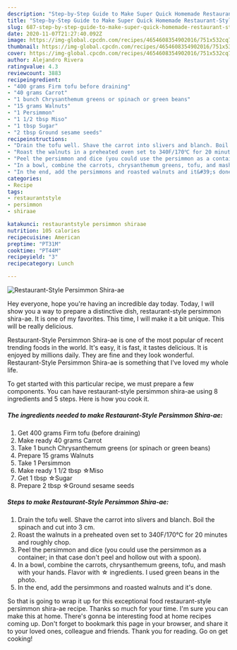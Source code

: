 ```yaml
---
description: "Step-by-Step Guide to Make Super Quick Homemade Restaurant-Style Persimmon Shira-ae"
title: "Step-by-Step Guide to Make Super Quick Homemade Restaurant-Style Persimmon Shira-ae"
slug: 687-step-by-step-guide-to-make-super-quick-homemade-restaurant-style-persimmon-shira-ae
date: 2020-11-07T21:27:40.092Z
image: https://img-global.cpcdn.com/recipes/4654608354902016/751x532cq70/restaurant-style-persimmon-shira-ae-recipe-main-photo.jpg
thumbnail: https://img-global.cpcdn.com/recipes/4654608354902016/751x532cq70/restaurant-style-persimmon-shira-ae-recipe-main-photo.jpg
cover: https://img-global.cpcdn.com/recipes/4654608354902016/751x532cq70/restaurant-style-persimmon-shira-ae-recipe-main-photo.jpg
author: Alejandro Rivera
ratingvalue: 4.3
reviewcount: 3883
recipeingredient:
- "400 grams Firm tofu before draining"
- "40 grams Carrot"
- "1 bunch Chrysanthemum greens or spinach or green beans"
- "15 grams Walnuts"
- "1 Persimmon"
- "1 1/2 tbsp Miso"
- "1 tbsp Sugar"
- "2 tbsp Ground sesame seeds"
recipeinstructions:
- "Drain the tofu well. Shave the carrot into slivers and blanch. Boil the spinach and cut into 3 cm."
- "Roast the walnuts in a preheated oven set to 340F/170℃ for 20 minutes and roughly chop."
- "Peel the persimmon and dice (you could use the persimmon as a container; in that case don&#39;t peel and hollow out with a spoon)."
- "In a bowl, combine the carrots, chrysanthemum greens, tofu, and mash with your hands. Flavor with ☆ ingredients. I used green beans in the photo."
- "In the end, add the persimmons and roasted walnuts and it&#39;s done."
categories:
- Recipe
tags:
- restaurantstyle
- persimmon
- shiraae

katakunci: restaurantstyle persimmon shiraae 
nutrition: 105 calories
recipecuisine: American
preptime: "PT31M"
cooktime: "PT44M"
recipeyield: "3"
recipecategory: Lunch

---
```



![Restaurant-Style Persimmon Shira-ae](https://img-global.cpcdn.com/recipes/4654608354902016/751x532cq70/restaurant-style-persimmon-shira-ae-recipe-main-photo.jpg)

Hey everyone, hope you're having an incredible day today. Today, I will show you a way to prepare a distinctive dish, restaurant-style persimmon shira-ae. It is one of my favorites. This time, I will make it a bit unique. This will be really delicious.

Restaurant-Style Persimmon Shira-ae is one of the most popular of recent trending foods in the world. It's easy, it is fast, it tastes delicious. It is enjoyed by millions daily. They are fine and they look wonderful. Restaurant-Style Persimmon Shira-ae is something that I've loved my whole life.




To get started with this particular recipe, we must prepare a few components. You can have restaurant-style persimmon shira-ae using 8 ingredients and 5 steps. Here is how you cook it.

<!--inarticleads1-->

##### The ingredients needed to make Restaurant-Style Persimmon Shira-ae:

1. Get 400 grams Firm tofu (before draining)
1. Make ready 40 grams Carrot
1. Take 1 bunch Chrysanthemum greens (or spinach or green beans)
1. Prepare 15 grams Walnuts
1. Take 1 Persimmon
1. Make ready 1 1/2 tbsp ☆Miso
1. Get 1 tbsp ☆Sugar
1. Prepare 2 tbsp ☆Ground sesame seeds




<!--inarticleads2-->

##### Steps to make Restaurant-Style Persimmon Shira-ae:

1. Drain the tofu well. Shave the carrot into slivers and blanch. Boil the spinach and cut into 3 cm.
1. Roast the walnuts in a preheated oven set to 340F/170℃ for 20 minutes and roughly chop.
1. Peel the persimmon and dice (you could use the persimmon as a container; in that case don&#39;t peel and hollow out with a spoon).
1. In a bowl, combine the carrots, chrysanthemum greens, tofu, and mash with your hands. Flavor with ☆ ingredients. I used green beans in the photo.
1. In the end, add the persimmons and roasted walnuts and it&#39;s done.




So that is going to wrap it up for this exceptional food restaurant-style persimmon shira-ae recipe. Thanks so much for your time. I'm sure you can make this at home. There's gonna be interesting food at home recipes coming up. Don't forget to bookmark this page in your browser, and share it to your loved ones, colleague and friends. Thank you for reading. Go on get cooking!
